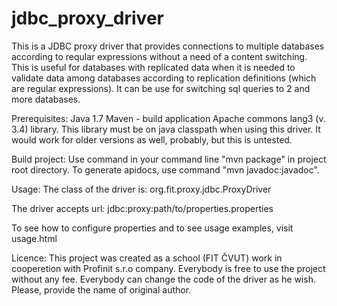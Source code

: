 # jdbc_proxy_driver
This is a JDBC proxy driver that provides connections to multiple databases according to reqular expressions without a need of a content switching. This is useful for databases with replicated data when it is needed to validate data among databases according to replication definitions (which are regular expressions). It can be use for switching sql queries to 2 and more databases.

Prerequisites:
Java 1.7
Maven - build application
Apache commons lang3 (v. 3.4) library. This library must be on java classpath when using this driver. It would work for older versions as well, probably, but this is untested.

Build project:
Use command in your command line "mvn package" in project root directory. To generate apidocs, use command "mvn javadoc:javadoc".

Usage:
The class of the driver is: org.fit.proxy.jdbc.ProxyDriver

The driver accepts url: jdbc:proxy:path/to/properties.properties

To see how to configure properties and to see usage examples, visit usage.html

Licence:
This project was created as a school (FIT ČVUT) work in cooperetion with Profinit s.r.o company. Everybody is free to use the project without any fee. Everybody can change the code of the driver as he wish. Please, provide the name of original author.
